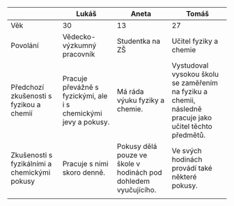 |          | Lukáš                      | Aneta            | Tomáš                  |
|----------|----------------------------|------------------|------------------------|
| Věk      | 30                         | 13               | 27                     |
| Povolání | Vědecko-výzkumný pracovník | Studentka na ZŠ  | Učitel fyziky a chemie |
| Předchozí zkušenosti s fyzikou a chemií | Pracuje převážně s fyzickými, ale i s chemickými jevy a pokusy. | Má ráda výuku fyziky a chemie. | Vystudoval vysokou školu se zaměřením na fyziku a chemii, následně pracuje jako učitel těchto předmětů. |
| Zkušenosti s fyzikálními a chemickými pokusy | Pracuje s nimi skoro denně. | Pokusy dělá pouze ve škole v hodinách pod dohledem vyučujícího. | Ve svých hodinách provádí také některé pokusy. |
|          |                            |                  |                        |
